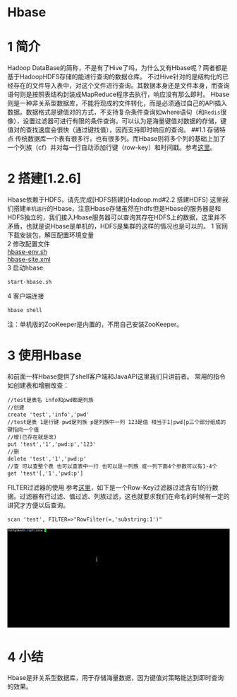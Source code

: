 # Hbase
# 1 简介
Hadoop DataBase的简称，不是有了Hive了吗，为什么又有Hbase呢？两者都是基于HadoopHDFS存储的能进行查询的数据仓库。
不过Hive针对的是结构化的已经存在的文件导入表中，对这个文件进行查询。其数据本身还是文件本身，而查询语句则是按照表结构封装成MapReduce程序去执行，响应没有那么即时。
Hbase则是一种非关系型数据库，不能将现成的文件转化，而是必须通过自己的API插入数据。数据格式是键值对的方式，不支持复杂条件查询如where语句（和`Redis`很像），设置过滤器可进行有限的条件查询。可以认为是海量键值对数据的存储，键值对的查找速度会很快（通过键找值），因而支持即时响应的查询。
##1.1 存储特点
传统数据库一个表有很多行，也有很多列。而Hbase则将多个列的基础上加了一个列族（cf）并对每一行自动添加行键（row-key）和时间戳。参考[这里](https://www.ibm.com/developerworks/cn/analytics/library/ba-cn-bigdata-hbase/index.html)。


# 2 搭建[1.2.6]
Hbase依赖于HDFS，请先完成[HDFS搭建](Hadoop.md#2.2 搭建HDFS)
这里我们搭建`单机运行`的Hbase，注意Hbase存储虽然在hdfs但是Hbase的服务器是和HDFS独立的，我们接入Hbase服务器可以查询其存在HDFS上的数据，这里并不矛盾，也就是说Hbase是单机的，HDFS是集群的这样的情况也是可以的。
1 官网下载安装包，解压配置环境变量  
2 修改配置文件  
  [hbase-env.sh](conf/hbase-env.sh)   
  [hbase-site.xml](conf/hbase-site.xml)   
3 启动hbase  
```
start-hbase.sh
```
4 客户端连接
```
hbase shell
```

注：单机版的ZooKeeper是内置的，不用自己安装ZooKeeper。
# 3 使用Hbase
和前面一样Hbase提供了shell客户端和JavaAPI这里我们只讲前者。
常用的指令如创建表和增删改查：
```
//test是表名 info和pwd都是列族
//创建
create 'test','info','pwd'
//test是表 1是行键 pwd是列族 p是列族中一列 123是值 相当于1|pwd|p三个部分组成的键指向一个值
//增(已存在就是改)
put 'test','1','pwd:p','123'
//删
delete 'test','1','pwd:p'
//查 可以查整个表 也可以查表中一行 也可以是一列族 或一列下面4个参数可以有1-4个
get 'test'[,'1','pwd:p']
```
FILTER过滤器的使用
参考[这里](http://blog.csdn.net/qq_27078095/article/details/56482010)，如下是一个Row-Key过滤器过滤含有1的行数据。过滤器有行过滤、值过滤、列族过滤，这也就要求我们在命名的时候有一定的讲究才方便以后查询。

```
scan 'test', FILTER=>"RowFilter(=,'substring:1')"
```
![image](img/hbase.gif)
# 4 小结
Hbase是非关系型数据库，用于存储海量数据，因为键值对策略能达到即时查询的效果。

